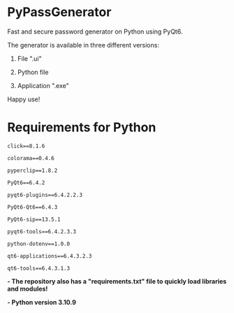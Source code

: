# PyPassGenerator
 Fast and secure password generator on Python using PyQt6.

 The generator is available in three different versions:

 1. File ".ui"

 2. Python file

 3. Application ".exe"

Happy use!


# Requirements for Python

    click==8.1.6

    colorama==0.4.6

    pyperclip==1.8.2

    PyQt6==6.4.2

    pyqt6-plugins==6.4.2.2.3

    PyQt6-Qt6==6.4.3

    PyQt6-sip==13.5.1

    pyqt6-tools==6.4.2.3.3

    python-dotenv==1.0.0

    qt6-applications==6.4.3.2.3

    qt6-tools==6.4.3.1.3

**- The repository also has a "requirements.txt" file to quickly load libraries and modules!**

**- Python version 3.10.9**

